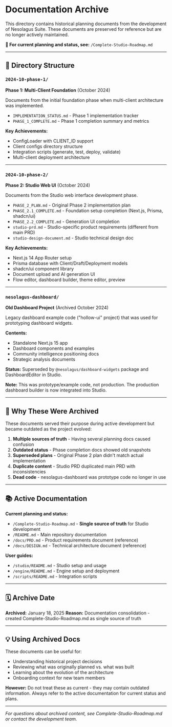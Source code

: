 # Documentation Archive

This directory contains historical planning documents from the development of Nesolagus Suite. These documents are preserved for reference but are no longer actively maintained.

**📌 For current planning and status, see:** `/Complete-Studio-Roadmap.md`

---

## 📁 Directory Structure

### `2024-10-phase-1/`
**Phase 1: Multi-Client Foundation** (October 2024)

Documents from the initial foundation phase when multi-client architecture was implemented.

- `IMPLEMENTATION_STATUS.md` - Phase 1 implementation tracker
- `PHASE_1_COMPLETE.md` - Phase 1 completion summary and metrics

**Key Achievements:**
- ConfigLoader with CLIENT_ID support
- Client configs directory structure
- Integration scripts (generate, test, deploy, validate)
- Multi-client deployment architecture

---

### `2024-10-phase-2/`
**Phase 2: Studio Web UI** (October 2024)

Documents from the Studio web interface development phase.

- `PHASE_2_PLAN.md` - Original Phase 2 implementation plan
- `PHASE_2.1_COMPLETE.md` - Foundation setup completion (Next.js, Prisma, shadcn/ui)
- `PHASE_2.2_COMPLETE.md` - Generation UI completion
- `studio-prd.md` - Studio-specific product requirements (different from main PRD)
- `studio-design-document.md` - Studio technical design doc

**Key Achievements:**
- Next.js 14 App Router setup
- Prisma database with Client/Draft/Deployment models
- shadcn/ui component library
- Document upload and AI generation UI
- Flow editor, dashboard builder, theme editor, preview

---

### `nesolagus-dashboard/`
**Old Dashboard Project** (Archived October 2024)

Legacy dashboard example code ("hollow-ui" project) that was used for prototyping dashboard widgets.

**Contents:**
- Standalone Next.js 15 app
- Dashboard components and examples
- Community intelligence positioning docs
- Strategic analysis documents

**Status:** Superseded by `@nesolagus/dashboard-widgets` package and DashboardEditor in Studio.

**Note:** This was prototype/example code, not production. The production dashboard builder is now integrated into Studio.

---

## 📝 Why These Were Archived

These documents served their purpose during active development but became outdated as the project evolved:

1. **Multiple sources of truth** - Having several planning docs caused confusion
2. **Outdated status** - Phase completion docs showed old snapshots
3. **Superseded plans** - Original Phase 2 plan didn't match actual implementation
4. **Duplicate content** - Studio PRD duplicated main PRD with inconsistencies
5. **Dead code** - nesolagus-dashboard was prototype code no longer in use

---

## 📚 Active Documentation

**Current planning and status:**
- `/Complete-Studio-Roadmap.md` - **Single source of truth** for Studio development
- `/README.md` - Main repository documentation
- `/docs/PRD.md` - Product requirements document (reference)
- `/docs/DESIGN.md` - Technical architecture document (reference)

**User guides:**
- `/studio/README.md` - Studio setup and usage
- `/engine/README.md` - Engine setup and deployment
- `/scripts/README.md` - Integration scripts

---

## 🗓️ Archive Date

**Archived:** January 18, 2025
**Reason:** Documentation consolidation - created Complete-Studio-Roadmap.md as single source of truth

---

## 💡 Using Archived Docs

These documents can be useful for:
- Understanding historical project decisions
- Reviewing what was originally planned vs. what was built
- Learning about the evolution of the architecture
- Onboarding context for new team members

**However:** Do not treat these as current - they may contain outdated information. Always refer to the active documentation for current status and plans.

---

*For questions about archived content, see Complete-Studio-Roadmap.md or contact the development team.*
